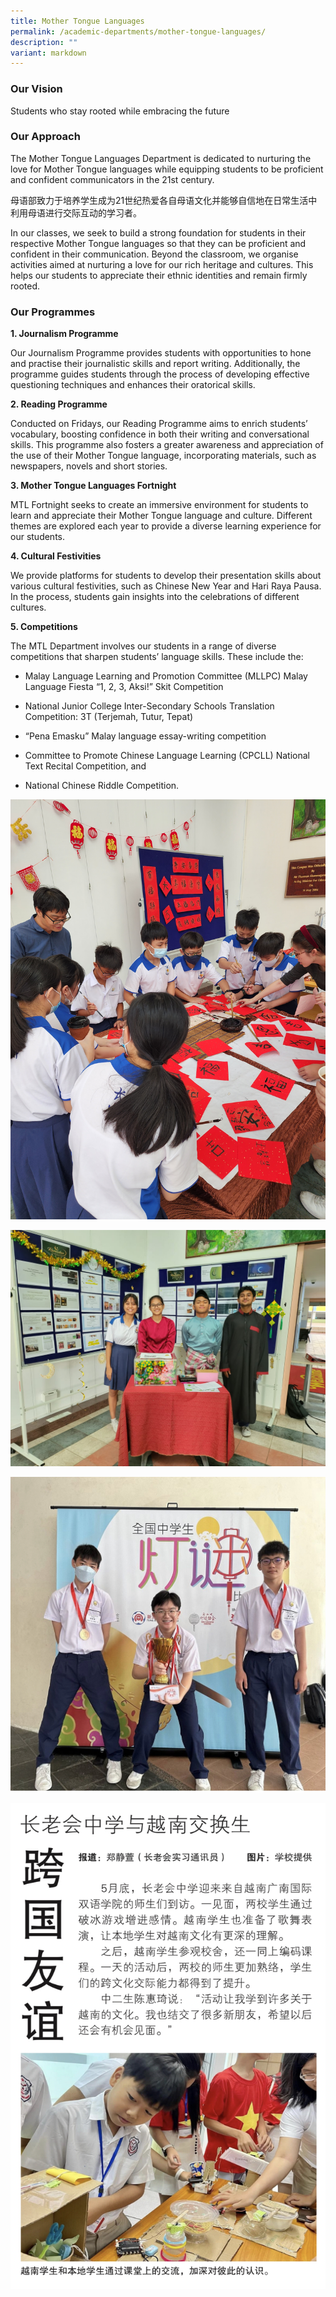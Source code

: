 ```yaml
---
title: Mother Tongue Languages
permalink: /academic-departments/mother-tongue-languages/
description: ""
variant: markdown
---
```

<h3>Our Vision</h3>

Students who stay rooted while embracing the future

<h3>Our Approach</h3>


The Mother Tongue Languages Department is dedicated to nurturing the love for Mother Tongue languages while equipping students to be proficient and confident communicators in the 21st century.

  

母语部致力于培养学生成为21世纪热爱各自母语文化并能够自信地在日常生活中利用母语进行交际互动的学习者。

  

In our classes, we seek to build a strong foundation for students in their respective Mother Tongue languages so that they can be proficient and confident in their communication. Beyond the classroom, we organise activities aimed at nurturing a love for our rich heritage and cultures. This helps our students to appreciate their ethnic identities and remain firmly rooted.

  

<h3>Our Programmes</h3>

  

**1\. Journalism Programme**

Our Journalism Programme provides students with opportunities to hone and practise their journalistic skills and report writing. Additionally, the programme guides students through the process of developing effective questioning techniques and enhances their oratorical skills.

  

**2\. Reading Programme**

Conducted on Fridays, our Reading Programme aims to enrich students’ vocabulary, boosting confidence in both their writing and conversational skills. This programme also fosters a greater awareness and appreciation of the use of their Mother Tongue language, incorporating materials, such as newspapers, novels and short stories.

  

**3\. Mother Tongue Languages Fortnight**&nbsp;

MTL Fortnight seeks to create an immersive environment for students to learn and appreciate their Mother Tongue language and culture. Different themes are explored each year to provide a diverse learning experience for our students.

  

**4\. Cultural Festivities**

We provide platforms for students to develop their presentation skills about various cultural festivities, such as Chinese New Year and Hari Raya Pausa. In the process, students gain insights into the celebrations of different cultures.&nbsp;

  

**5\. Competitions**

The MTL Department involves our students in a range of diverse competitions that sharpen students’ language skills. These include the:

*   Malay Language Learning and Promotion Committee (MLLPC) Malay Language Fiesta “1, 2, 3, Aksi!” Skit Competition
    
*   National Junior College Inter-Secondary Schools Translation Competition: 3T (Terjemah, Tutur, Tepat)&nbsp;
    
*   “Pena Emasku” Malay language essay-writing competition&nbsp;
    
*   Committee to Promote Chinese Language Learning (CPCLL) National Text Recital Competition, and
    
*   National Chinese Riddle Competition.
    

![](/images/2023images/Mother%20Tongue%20Languages/picture%201.jpg)

![](/images/2023images/Mother%20Tongue%20Languages/picture%202.jpeg)

![](/images/2023images/Mother%20Tongue%20Languages/picture%203.jpg)

![](/images/2023images/Mother%20Tongue%20Languages/picture%204.jpg)